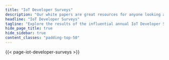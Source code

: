 ```yaml
---
title: "IoT Developer Surveys"
description: "Our white papers are great resources for anyone looking at understanding how open source can help build successful IoT solutions"
headline: "IoT Developer Surveys"
tagline: "Explore the results of the influential annual IoT Developer Surveys on key IoT industry technologies, trends, and opportunities."
hide_page_title: true
hide_sidebar: true
content_classes: "padding-top-50"
---
```


{{< page-iot-developer-surveys >}}